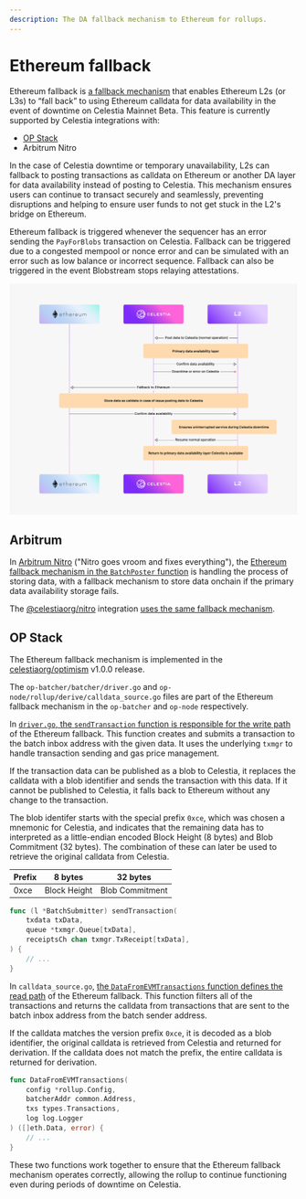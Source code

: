```yaml
---
description: The DA fallback mechanism to Ethereum for rollups.
---
```


# Ethereum fallback

Ethereum fallback is
[a fallback mechanism](https://github.com/celestiaorg/optimism/pull/266)
that enables Ethereum L2s (or L3s) to “fall back” to using Ethereum
calldata for data availability in the event of downtime on Celestia
Mainnet Beta. This feature is currently supported by Celestia integrations
with:

- [OP Stack](optimism-devnet.md#eth-fallback)
- Arbitrum Nitro

In the case of Celestia downtime or temporary unavailability, L2s can
fallback to posting transactions as calldata on Ethereum or another DA
layer for data availability instead of posting to Celestia. This
mechanism ensures users can continue to transact securely and seamlessly,
preventing disruptions and helping to ensure user funds to not get stuck
in the L2's bridge on Ethereum.

Ethereum fallback is triggered whenever the sequencer has an error
sending the `PayForBlobs` transaction on Celestia. Fallback can be
triggered due to a congested mempool or nonce error and can be simulated
with an error such as low balance or incorrect sequence. Fallback
can also be triggered in the event Blobstream stops relaying attestations.

![Ethereum fallback](/img/Celestia_ethereum-fallback.jpg)

## Arbitrum

In [Arbitrum Nitro](https://github.com/OffchainLabs/nitro)
("Nitro goes vroom and fixes everything"), the
[Ethereum fallback mechanism in the `BatchPoster` function](https://github.com/OffchainLabs/nitro/blob/master/arbnode/batch_poster.go#L989-L1001)
is handling the process of storing data, with a fallback mechanism
to store data onchain if the primary data availability storage
fails.

The [@celestiaorg/nitro](https://github.com/celestiaorg/nitro) integration
[uses the same fallback mechanism](https://github.com/celestiaorg/nitro/blob/f01968eb3d4e19329e9c92b050e98a8e5772f1f2/arbnode/batch_poster.go#L845-L857).

## OP Stack

The Ethereum fallback mechanism is implemented in the
[celestiaorg/optimism](https://github.com/celestiaorg/optimism/tree/release-v1.0.0) v1.0.0 release.

The `op-batcher/batcher/driver.go` and
`op-node/rollup/derive/calldata_source.go` files are part of the Ethereum
fallback mechanism in the `op-batcher` and `op-node` respectively.

In [`driver.go`, the `sendTransaction` function is responsible for the write path](https://github.com/celestiaorg/optimism/blob/release-v1.0.0/op-batcher/batcher/driver.go#L400-L406)
of the Ethereum fallback. This function creates and submits a transaction to the
batch inbox address with the given data. It uses the underlying `txmgr` to
handle transaction sending and gas price management.

If the transaction data can be published as a blob to Celestia,
it replaces the calldata with a blob identifier and sends the
transaction with this data. If it cannot be published to Celestia,
it falls back to Ethereum without any change to the transaction.

The blob identifer starts with the special prefix `0xce`, which was chosen a
mnemonic for Celestia, and indicates that the remaining data has to
interpreted as a little-endian encoded Block Height (8 bytes) and
Blob Commitment (32 bytes). The combination of these can later be used to
retrieve the original calldata from Celestia.

<!-- markdownlint-disable MD013 -->
| Prefix | 8 bytes       | 32 bytes        |
|--------|---------------|-----------------|
| 0xce   | Block Height  | Blob Commitment |
<!-- markdownlint-enable MD013 -->
```go
func (l *BatchSubmitter) sendTransaction(
    txdata txData,
    queue *txmgr.Queue[txData],
    receiptsCh chan txmgr.TxReceipt[txData],
) {
    // ...
}
```

In `calldata_source.go`,
[the `DataFromEVMTransactions` function defines the read path](https://github.com/celestiaorg/optimism/blob/release-v1.0.0/op-node/rollup/derive/calldata_source.go#L138-L163)
of the Ethereum fallback. This function filters all of the transactions
and returns the calldata from transactions that are sent to the batch
inbox address from the batch sender address.

If the calldata matches the version prefix `0xce`, it is decoded as a
blob identifier, the original calldata is retrieved from Celestia
and returned for derivation. If the calldata does not match the prefix,
the entire calldata is returned for derivation.

```go
func DataFromEVMTransactions(
    config *rollup.Config,
    batcherAddr common.Address,
    txs types.Transactions,
    log log.Logger
) ([]eth.Data, error) {
    // ...
}
```

These two functions work together to ensure that the Ethereum
fallback mechanism operates correctly, allowing the rollup
to continue functioning even during periods of downtime on
Celestia.
